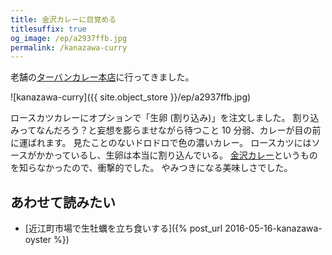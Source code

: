 ```yaml
---
title: 金沢カレーに目覚める
titlesuffix: true
og_image: /ep/a2937ffb.jpg
permalink: /kanazawa-curry
---
```


老舗の[ターバンカレー本店](http://www.turbancurry.com/)に行ってきました。

![kanazawa-curry]({{ site.object_store }}/ep/a2937ffb.jpg)

ロースカツカレーにオプションで「生卵 (割り込み)」を注文しました。
割り込みってなんだろう？と妄想を膨らませながら待つこと 10 分弱、カレーが目の前に運ばれます。
見たことのないドロドロで色の濃いカレー。
ロースカツにはソースがかかっているし、生卵は本当に割り込んでいる。
[金沢カレー](https://ja.wikipedia.org/wiki/%E9%87%91%E6%B2%A2%E3%82%AB%E3%83%AC%E3%83%BC)というものを知らなかったので、衝撃的でした。
やみつきになる美味しさでした。

## あわせて読みたい

- [近江町市場で生牡蠣を立ち食いする]({% post_url 2016-05-16-kanazawa-oyster %})
